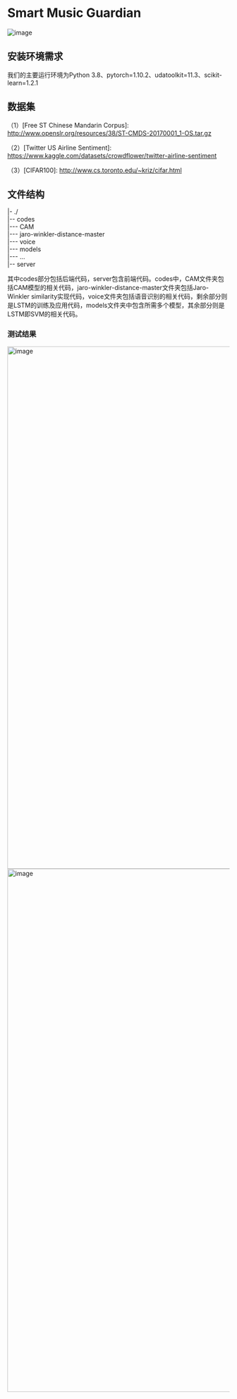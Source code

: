 # Smart Music Guardian
![image](https://user-images.githubusercontent.com/67227342/236187078-21b0929f-a751-45cb-93f3-a4afcb4e98a3.png)

## 安装环境需求
我们的主要运行环境为Python 3.8、pytorch=1.10.2、udatoolkit=11.3、scikit-learn=1.2.1

## 数据集
（1）[Free ST Chinese Mandarin Corpus]: http://www.openslr.org/resources/38/ST-CMDS-20170001_1-OS.tar.gz  
   
（2）[Twitter US Airline Sentiment]: https://www.kaggle.com/datasets/crowdflower/twitter-airline-sentiment   


（3）[CIFAR100]: http://www.cs.toronto.edu/~kriz/cifar.html  


## 文件结构
|- ./  
|-- codes  
|--- CAM  
|--- jaro-winkler-distance-master  
|--- voice  
|--- models  
|--- ...  
|-- server  

其中codes部分包括后端代码，server包含前端代码。codes中，CAM文件夹包括CAM模型的相关代码，jaro-winkler-distance-master文件夹包括Jaro-Winkler similarity实现代码，voice文件夹包括语音识别的相关代码，剩余部分则是LSTM的训练及应用代码，models文件夹中包含所需多个模型，其余部分则是LSTM即SVM的相关代码。

### 测试结果
<img width="1184" alt="image" src="https://user-images.githubusercontent.com/67227342/236192799-d041defa-c95e-450f-ada8-6cfc9f8a3779.png">
<img width="1186" alt="image" src="https://user-images.githubusercontent.com/67227342/236192884-dd41bf2f-d2e6-4015-acab-08ca3b483379.png">


